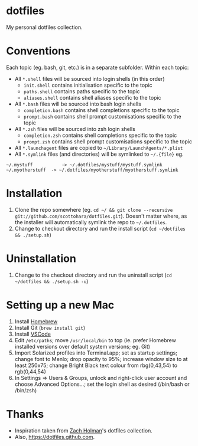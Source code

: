 dotfiles
========
My personal dotfiles collection.

Conventions
===========
Each topic (eg. bash, git, etc.) is in a separate subfolder.
Within each topic:
- All `*.shell` files will be sourced into login shells (in this order)
    - `init.shell` contains initialisation specific to the topic
    - `paths.shell` contains paths specific to the topic
    - `aliases.shell` contains shell aliases specific to the topic
- All `*.bash` files will be sourced into bash login shells
    - `completion.bash` contains shell completions specific to the topic
    - `prompt.bash` contains shell prompt customisations specific to the topic
- All `*.zsh` files will be sourced into zsh login shells
    - `completion.zsh` contains shell completions specific to the topic
    - `prompt.zsh` contains shell prompt customisations specific to the topic
- All `*.launchagent` files are copied to `~/Library/LaunchAgents/*.plist`
- All `*.symlink` files (and directories) will be symlinked to `~/.{file}` eg.

```
~/.mystuff			 -> ~/.dotfiles/mystuff/mystuff.symlink
~/.myotherstuff	 -> ~/.dotfiles/myotherstuff/myotherstuff.symlink
```

Installation
============
1. Clone the repo somewhere (eg. `cd ~/ && git clone --recursive git://github.com/scottohara/dotfiles.git`). Doesn't matter where, as the installer will automatically symlink the repo to `~/.dotfiles`.
2. Change to checkout directory and run the install script (`cd ~/dotfiles && ./setup.sh`)

Uninstallation
==============
1. Change to the checkout directory and run the uninstall script (`cd ~/dotfiles && ./setup.sh -u`)

Setting up a new Mac
====================
1. Install [Homebrew](http://mxcl.github.com/homebrew/)
2. Install Git (`brew install git`)
4. Install [VSCode](https://code.visualstudio.com/Download)
5. Edit `/etc/paths`; move `/usr/local/bin` to top (ie. prefer Homebrew installed versions over default system versions; eg. Git)
6. Import Solarized profiles into Terminal.app; set as startup settings; change font to Menlo; drop opacity to 95%; increase window size to at least 250x75; change Bright Black text colour from rbg(0,43,54) to rgb(0,44,54)
7. In Settings => Users & Groups, unlock and right-click user account and choose Advanced Options...; set the login shell as desired (/bin/bash or /bin/zsh)

Thanks
======
* Inspiration taken from [Zach Holman](https://github.com/holman/dotfiles)'s dotfiles collection.
* Also, https://dotfiles.github.com.
